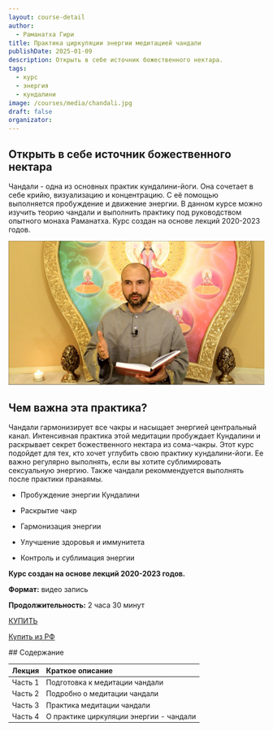 ```yaml
---
layout: course-detail
author:
  - Раманатха Гири
title: Практика циркуляции энергии медитацией чандали
publishDate: 2025-01-09
description: Открыть в себе источник божественного нектара.
tags:
  - курс
  - энергия
  - кундалини
image: /courses/media/chandali.jpg
draft: false
organizator:
---
```

## Открыть в себе источник божественного нектара

Чандали - одна из основных практик кундалини-йоги. Она сочетает в себе крийю, визуализацию и концентрацию. С её помощью выполняется пробуждение и движение энергии. В данном курсе можно изучить теорию чандали и выполнить практику под руководством опытного монаха Раманатха. Курс создан на основе лекций 2020-2023 годов.

![прана](/courses/media/chandali_lend.jpg)


## Чем важна эта практика?

Чандали гармонизирует все чакры и насыщает энергией центральный канал. Интенсивная практика этой медитации пробуждает Кундалини и раскрывает секрет божественного нектара из сома-чакры. Этот курс подойдет для тех, кто хочет углубить свою практику кундалини-йоги. Ее важно регулярно выполнять, если вы хотите сублимировать сексуальную энергию. Также чандали рекоммендуется выполнять после практики пранаямы.

- Пробуждение энергии Кундалини
    
- Раскрытие чакр
    
- Гармонизация энергии
    
- Улучшение здоровья и иммунитета
    
- Контроль и сублимация энергии


**Курс создан на основе лекций 2020-2023 годов.**

**Формат:** видео запись

**Продолжительность:** 2 часа 30 минут

<div class="buy-link">

[КУПИТЬ](https://www.dattatreya.space/enroll/3131399)
</div>

<div class="buy-link"> 

[Купить из РФ](https://t.me/media_mandala)
</div>
## Содержание

| Лекция  | Краткое описание                        |
| :------ | :-------------------------------------- |
| Часть 1 | Подготовка к медитации чандали          |
| Часть 2 | Подробно о медитации чандали            |
| Часть 3 | Практика медитации чандали              |
| Часть 4 | О практике циркуляции энергии - чандали |




